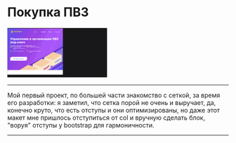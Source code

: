 # Покупка ПВЗ 

<img width="45%" height="30%"  src="https://github.com/Hiagar11/Bootstrap/blob/First_project/BootstrapPVZ.gif"> 

____
  
 <span width="45%"> Мой первый проект, по большей части знакомство с сеткой, за время его разработки: я заметил, что сетка порой не очень и выручает, да, конечно круто, что есть отступы и они оптимизированы, но даже этот макет мне пришлось отступиться от col и вручную сделать блок, "воруя" отступы у bootstrap для гармоничности.
  </span>

____





